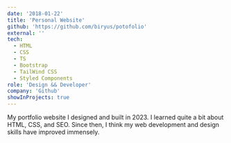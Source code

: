 ```yaml
---
date: '2018-01-22'
title: 'Personal Website'
github: 'https://github.com/biryus/potofolio'
external: ''
tech:
  - HTML
  - CSS
  - TS
  - Bootstrap
  - TailWind CSS
  - Styled Components
role: 'Design && Developer'
company: 'Github'
showInProjects: true
---
```


My portfolio website I designed and built in 2023. I learned quite a bit about HTML, CSS, and SEO. Since then, I think my web development and design skills have improved immensely.
